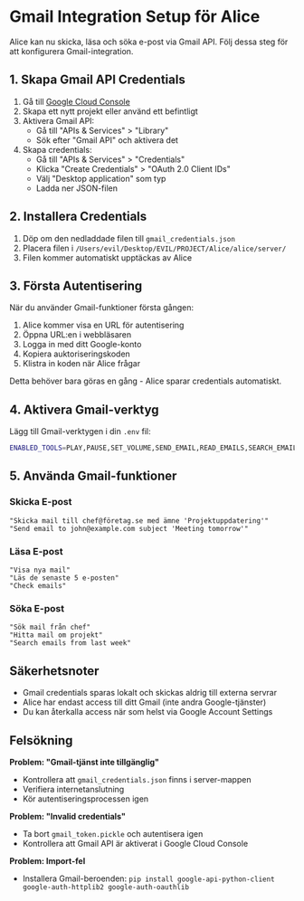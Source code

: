 # Gmail Integration Setup för Alice

Alice kan nu skicka, läsa och söka e-post via Gmail API. Följ dessa steg för att konfigurera Gmail-integration.

## 1. Skapa Gmail API Credentials

1. Gå till [Google Cloud Console](https://console.cloud.google.com/)
2. Skapa ett nytt projekt eller använd ett befintligt
3. Aktivera Gmail API:
   - Gå till "APIs & Services" > "Library"
   - Sök efter "Gmail API" och aktivera det
4. Skapa credentials:
   - Gå till "APIs & Services" > "Credentials"
   - Klicka "Create Credentials" > "OAuth 2.0 Client IDs"
   - Välj "Desktop application" som typ
   - Ladda ner JSON-filen

## 2. Installera Credentials

1. Döp om den nedladdade filen till `gmail_credentials.json`
2. Placera filen i `/Users/evil/Desktop/EVIL/PROJECT/Alice/alice/server/`
3. Filen kommer automatiskt upptäckas av Alice

## 3. Första Autentisering

När du använder Gmail-funktioner första gången:

1. Alice kommer visa en URL för autentisering
2. Öppna URL:en i webbläsaren
3. Logga in med ditt Google-konto
4. Kopiera auktoriseringskoden
5. Klistra in koden när Alice frågar

Detta behöver bara göras en gång - Alice sparar credentials automatiskt.

## 4. Aktivera Gmail-verktyg

Lägg till Gmail-verktygen i din `.env` fil:

```bash
ENABLED_TOOLS=PLAY,PAUSE,SET_VOLUME,SEND_EMAIL,READ_EMAILS,SEARCH_EMAILS
```

## 5. Använda Gmail-funktioner

### Skicka E-post
```
"Skicka mail till chef@företag.se med ämne 'Projektuppdatering'"
"Send email to john@example.com subject 'Meeting tomorrow'"
```

### Läsa E-post
```
"Visa nya mail"
"Läs de senaste 5 e-posten"
"Check emails"
```

### Söka E-post
```
"Sök mail från chef"
"Hitta mail om projekt"
"Search emails from last week"
```

## Säkerhetsnoter

- Gmail credentials sparas lokalt och skickas aldrig till externa servrar
- Alice har endast access till ditt Gmail (inte andra Google-tjänster)
- Du kan återkalla access när som helst via Google Account Settings

## Felsökning

**Problem: "Gmail-tjänst inte tillgänglig"**
- Kontrollera att `gmail_credentials.json` finns i server-mappen
- Verifiera internetanslutning
- Kör autentiseringsprocessen igen

**Problem: "Invalid credentials"**
- Ta bort `gmail_token.pickle` och autentisera igen
- Kontrollera att Gmail API är aktiverat i Google Cloud Console

**Problem: Import-fel**
- Installera Gmail-beroenden: `pip install google-api-python-client google-auth-httplib2 google-auth-oauthlib`